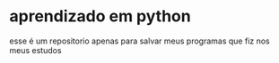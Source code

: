 # aprendizado em python
 esse é um repositorio apenas para salvar meus programas que fiz nos meus estudos
